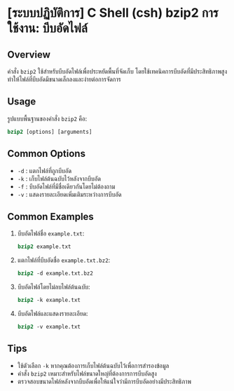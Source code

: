 # [ระบบปฏิบัติการ] C Shell (csh) bzip2 การใช้งาน: บีบอัดไฟล์

## Overview
คำสั่ง `bzip2` ใช้สำหรับบีบอัดไฟล์เพื่อประหยัดพื้นที่จัดเก็บ โดยใช้เทคนิคการบีบอัดที่มีประสิทธิภาพสูง ทำให้ไฟล์ที่บีบอัดมีขนาดเล็กลงและง่ายต่อการจัดการ

## Usage
รูปแบบพื้นฐานของคำสั่ง `bzip2` คือ:

```csh
bzip2 [options] [arguments]
```

## Common Options
- `-d` : แตกไฟล์ที่ถูกบีบอัด
- `-k` : เก็บไฟล์ต้นฉบับไว้หลังจากบีบอัด
- `-f` : บีบอัดไฟล์ที่มีชื่อเดียวกันโดยไม่ต้องถาม
- `-v` : แสดงรายละเอียดเพิ่มเติมระหว่างการบีบอัด

## Common Examples
1. บีบอัดไฟล์ชื่อ `example.txt`:
   ```csh
   bzip2 example.txt
   ```

2. แตกไฟล์ที่บีบอัดชื่อ `example.txt.bz2`:
   ```csh
   bzip2 -d example.txt.bz2
   ```

3. บีบอัดไฟล์โดยไม่ลบไฟล์ต้นฉบับ:
   ```csh
   bzip2 -k example.txt
   ```

4. บีบอัดไฟล์และแสดงรายละเอียด:
   ```csh
   bzip2 -v example.txt
   ```

## Tips
- ใช้ตัวเลือก `-k` หากคุณต้องการเก็บไฟล์ต้นฉบับไว้เพื่อการสำรองข้อมูล
- คำสั่ง `bzip2` เหมาะสำหรับไฟล์ขนาดใหญ่ที่ต้องการการบีบอัดสูง
- ตรวจสอบขนาดไฟล์หลังจากบีบอัดเพื่อให้แน่ใจว่ามีการบีบอัดอย่างมีประสิทธิภาพ